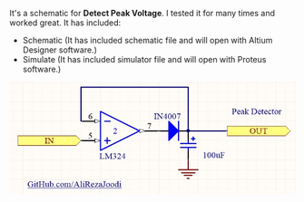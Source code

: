 It's a schematic for **Detect Peak Voltage**. I tested it for many times and worked great. It has included:
- Schematic (It has included schematic file and will open with Altium Designer software.)
- Simulate (It has included simulator file and will open with Proteus software.)

![This is an image](https://github.com/AliRezaJoodi/Electronic-Modules/blob/main/Detect%20Peak%20Voltage/Schematic/V1.0.jpg?raw=true)
